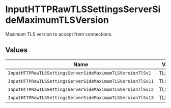 # InputHTTPRawTLSSettingsServerSideMaximumTLSVersion

Maximum TLS version to accept from connections.


## Values

| Name                                                       | Value                                                      |
| ---------------------------------------------------------- | ---------------------------------------------------------- |
| `InputHTTPRawTLSSettingsServerSideMaximumTLSVersionTlSv1`  | TLSv1                                                      |
| `InputHTTPRawTLSSettingsServerSideMaximumTLSVersionTlSv11` | TLSv1.1                                                    |
| `InputHTTPRawTLSSettingsServerSideMaximumTLSVersionTlSv12` | TLSv1.2                                                    |
| `InputHTTPRawTLSSettingsServerSideMaximumTLSVersionTlSv13` | TLSv1.3                                                    |